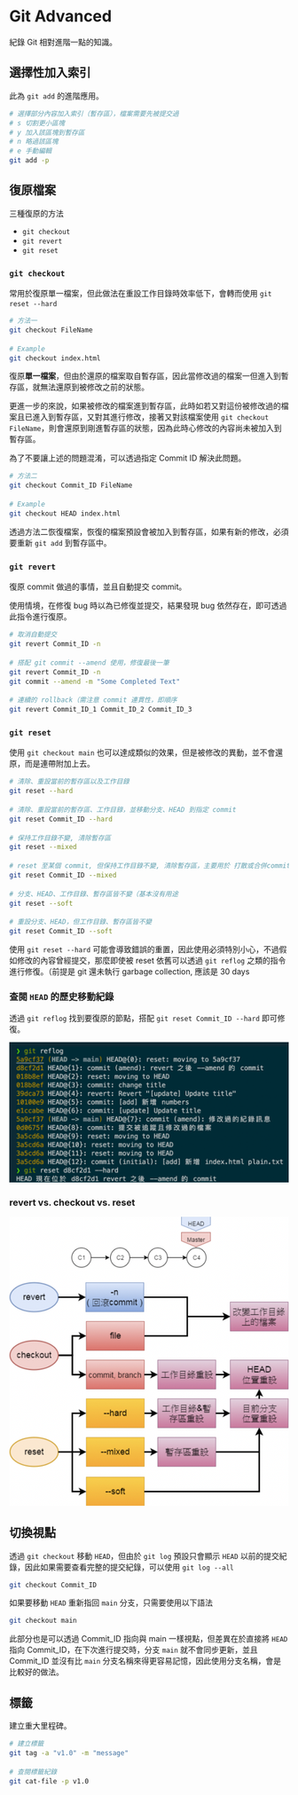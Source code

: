 # Git Advanced

紀錄 Git 相對進階一點的知識。

## 選擇性加入索引

此為 `git add` 的進階應用。

```sh
# 選擇部分內容加入索引（暫存區），檔案需要先被提交過
# s 切割更小區塊
# y 加入該區塊到暫存區
# n 略過該區塊
# e 手動編輯
git add -p
```

## 復原檔案

三種復原的方法

- `git checkout`
- `git revert`
- `git reset`

### `git checkout`

常用於復原單一檔案，但此做法在重設工作目錄時效率低下，會轉而使用 `git reset --hard`

```sh
# 方法一
git checkout FileName

# Example
git checkout index.html
```

復原**單一檔案**，但由於還原的檔案取自暫存區，因此當修改過的檔案一但進入到暫存區，就無法還原到被修改之前的狀態。

更進一步的來說，如果被修改的檔案進到暫存區，此時如若又對這份被修改過的檔案且已進入到暫存區，又對其進行修改，接著又對該檔案使用 `git checkout FileName`，則會還原到剛進暫存區的狀態，因為此時心修改的內容尚未被加入到暫存區。

為了不要讓上述的問題混淆，可以透過指定 Commit ID 解決此問題。

```sh
# 方法二
git checkout Commit_ID FileName

# Example
git checkout HEAD index.html
```

透過方法二恢復檔案，恢復的檔案預設會被加入到暫存區，如果有新的修改，必須要重新 `git add` 到暫存區中。

### `git revert`

復原 commit 做過的事情，並且自動提交 commit。

使用情境，在修復 bug 時以為已修復並提交，結果發現 bug 依然存在，即可透過此指令進行復原。

```sh
# 取消自動提交
git revert Commit_ID -n

# 搭配 git commit --amend 使用，修復最後一筆
git revert Commit_ID -n
git commit --amend -m "Some Completed Text"

# 連續的 rollback（需注意 commit 連貫性，即順序
git revert Commit_ID_1 Commit_ID_2 Commit_ID_3
```

### `git reset`

使用 `git checkout main` 也可以達成類似的效果，但是被修改的異動，並不會還原，而是連帶附加上去。

```sh
# 清除、重設當前的暫存區以及工作目錄
git reset --hard

# 清除、重設當前的暫存區、工作目錄，並移動分支、HEAD 到指定 commit
git reset Commit_ID --hard

# 保持工作目錄不變, 清除暫存區
git reset --mixed

# reset 至某個 commit, 但保持工作目錄不變, 清除暫存區，主要用於 打散或合併commit
git reset Commit_ID --mixed

# 分支、HEAD、工作目錄、暫存區皆不變（基本沒有用途
git reset --soft

# 重設分支、HEAD，但工作目錄、暫存區皆不變
git reset Commit_ID --soft
```

使用 `git reset --hard` 可能會導致錯誤的重置，因此使用必須特別小心，不過假如修改的內容曾經提交，那麼即使被 reset 依舊可以透過 `git reflog` 之類的指令進行修復。（前提是 git 還未執行 garbage collection, 應該是 30 days

### 查閱 `HEAD` 的歷史移動紀錄

透過 `git reflog` 找到要復原的節點，搭配 `git reset Commit_ID --hard` 即可修復。

![git reflog](../../assets/images/git-reflog-reset.png)

### revert vs. checkout vs. reset

![比較流程圖](../../assets/images/revert-chechout-reset.png)

## 切換視點

透過 `git checkout` 移動 `HEAD`，但由於 `git log` 預設只會顯示 `HEAD` 以前的提交紀錄，因此如果需要查看完整的提交紀錄，可以使用 `git log --all`

```sh
git checkout Commit_ID
```

如果要移動 `HEAD` 重新指回 `main` 分支，只需要使用以下語法

```sh
git checkout main
```

此部分也是可以透過 Commit_ID 指向與 main 一樣視點，但差異在於直接將 `HEAD` 指向 Commit_ID，在下次進行提交時，分支 `main` 就不會同步更新，並且 Commit_ID 並沒有比 `main` 分支名稱來得更容易記憶，因此使用分支名稱，會是比較好的做法。

## 標籤

建立重大里程碑。

```sh
# 建立標籤
git tag -a "v1.0" -m "message"

# 查閱標籤紀錄
git cat-file -p v1.0
```
